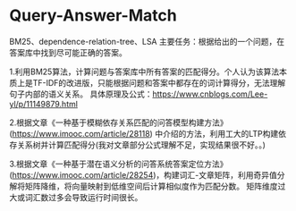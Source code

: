 # Query-Answer-Match
BM25、dependence-relation-tree、LSA
主要任务：根据给出的一个问题，在答案库中找到尽可能正确的答案。

1.利用BM25算法，计算问题与答案库中所有答案的匹配得分。个人认为该算法本质上是TF-IDF的改进版，只能根据问题和答案中都存在的词计算得分，无法理解句子内部的语义关系。
  具体原理及公式：https://www.cnblogs.com/Lee-yl/p/11149879.html

2.根据文章《一种基于模糊依存关系匹配的问答模型构建方法》(https://www.imooc.com/article/28118) 中介绍的方法，利用工大的LTP构建依存关系树并计算匹配得分(我对文章部分公式理解不足，实现结果很不好。。)

3.根据文章《一种基于潜在语义分析的问答系统答案定位方法》(https://www.imooc.com/article/28254)，构建词汇-文章矩阵，利用奇异值分解将矩阵降维，将向量映射到低维空间后计算相似度作为匹配分数。
  矩阵维度过大或词汇数过多会导致运行时间很长。
